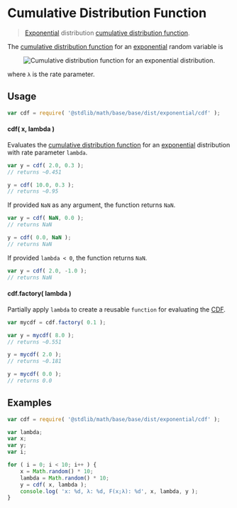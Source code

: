 Cumulative Distribution Function
===

> [Exponential][exponential] distribution [cumulative distribution function][cdf].

<!-- <intro> -->

The [cumulative distribution function][cdf] for an [exponential][exponential] random variable is

<!-- <equation class="equation" label="eq:cdf" align="center" raw="F(x;\lambda) = \begin{cases} 1-e^{-\lambda x} &amp; x \ge 0 \\ 0 & x < 0 \end{cases}" alt="Cumulative distribution function for an exponential distribution."> -->

<div class="equation" align="center" data-raw-text="F(x;\lambda) = \begin{cases} 1-e^{-\lambda x} &amp; x \ge 0 \\ 0 & x < 0 \end{cases}" data-equation="eq:cdf">
    <img src="" alt="Cumulative distribution function for an exponential distribution.">
    <br>
</div>

<!-- </equation -->

where `λ` is the rate parameter.

<!-- </intro> -->

<!-- <usage> -->

## Usage
``` javascript
var cdf = require( '@stdlib/math/base/base/dist/exponential/cdf' );
```

#### cdf( x, lambda )
Evaluates the [cumulative distribution function][cdf] for an [exponential][exponential] distribution with rate parameter `lambda`.

``` javascript
var y = cdf( 2.0, 0.3 );
// returns ~0.451

y = cdf( 10.0, 0.3 );
// returns ~0.95
```

If provided `NaN` as any argument, the function returns `NaN`.

``` javascript
var y = cdf( NaN, 0.0 );
// returns NaN

y = cdf( 0.0, NaN );
// returns NaN
```

If provided `lambda < 0`, the function returns `NaN`.

``` javascript
var y = cdf( 2.0, -1.0 );
// returns NaN
```

#### cdf.factory( lambda )

Partially apply `lambda` to create a reusable `function` for evaluating the [CDF][cdf].

``` javascript
var mycdf = cdf.factory( 0.1 );

var y = mycdf( 8.0 );
// returns ~0.551

y = mycdf( 2.0 );
// returns ~0.181

y = mycdf( 0.0 );
// returns 0.0
```

<!-- </usage> -->

<!-- <examples> -->

## Examples

``` javascript
var cdf = require( '@stdlib/math/base/base/dist/exponential/cdf' );

var lambda;
var x;
var y;
var i;

for ( i = 0; i < 10; i++ ) {
    x = Math.random() * 10;
    lambda = Math.random() * 10;
    y = cdf( x, lambda );
    console.log( 'x: %d, λ: %d, F(x;λ): %d', x, lambda, y );
}
```

<!-- </examples> -->


<!-- <links> -->

[cdf]:  https://en.wikipedia.org/wiki/Cumulative_distribution_function
[exponential]: https://en.wikipedia.org/wiki/Exponential_distribution

<!-- </links> -->
